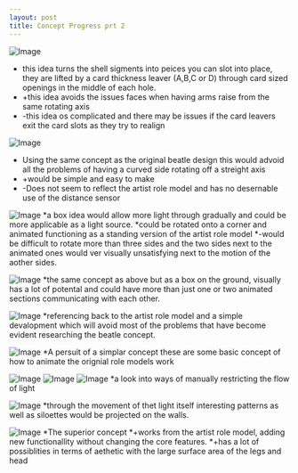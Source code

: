 ```yaml
---
layout: post
title: Concept Progress prt 2
---
```


![Image]({{site.baseurl}}/working/concepts/16.jpg)
* this idea turns the shell sigments into peices you can slot into place, they are lifted by a card thickness leaver (A,B,C or D) through card sized openings in the middle of each hole.
 * +this idea avoids the issues faces when having arms raise from the same rotating axis
 * -this idea os complicated and there may be issues if the card leavers exit the card slots as they try to realign

![Image]({{site.baseurl}}/working/concepts/17.jpg)
* Using the same concept as the original beatle design this would advoid all the problems of having a curved side rotating off a streight axis
 * +would be simple and easy to make
 * -Does not seem to reflect the artist role model and has no desernable use of the distance sensor

![Image]({{site.baseurl}}/working/concepts/18.jpg)
*a box idea would allow more light through gradually and could be more applicable as a light source.
*could be rotated onto a corner and animated functioning as a standing version of the artist role model
 *-would be difficult to rotate more than three sides and the two sides next to the animated ones would ver visually unsatisfying next to the motion of the aother sides.

![Image]({{site.baseurl}}/working/concepts/19.jpg)
*the same concept as above but as a box on the ground, visually has a lot of potental and could have more than just one or two animated sections communicating with each other.

![Image]({{site.baseurl}}/working/concepts/20.jpg)
*referencing back to the artist role model and a simple devalopment which will avoid most of the problems that have become evident researching the beatle concept.

![Image]({{site.baseurl}}/working/concepts/21.jpg)
*A persuit of a simplar concept these are some basic concept of how to animate the orignial role models work

![Image]({{site.baseurl}}/working/concepts/22.jpg)
![Image]({{site.baseurl}}/working/concepts/23.jpg)
![Image]({{site.baseurl}}/working/concepts/25.jpg)
*a look into ways of manually restricting the flow of light

![Image]({{site.baseurl}}/working/concepts/24.jpg)
*through the movement of thet light itself interesting patterns as well as siloettes would be projected on the walls.

![Image]({{site.baseurl}}/working/concepts/30.JPG)
*The superior concept
 *+works from the artist role model, adding new functionallity without changing the core features.
 *+has a lot of possiblities in terms of aethetic with the large surface area of the legs and head